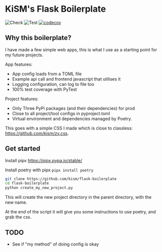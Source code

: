# KiSM's Flask Boilerplate

![Check](https://github.com/kism/flask-boilerplate/actions/workflows/check.yml/badge.svg)
![Test](https://github.com/kism/flask-boilerplate/actions/workflows/test.yml/badge.svg)
[![codecov](https://codecov.io/github/kism/flask-boilerplate/graph/badge.svg?token=NARIB5JF9M)](https://codecov.io/github/kism/flask-boilerplate)

## Why this boilerplate?

I have made a few simple web apps, this is what I use as a starting point for my future projects.

App features:

- App config loads from a TOML file
- Example api call and frontend javascript that utilises it
- Logging configuration, can log to file too
- 100% test coverage with PyTest

Project features:

- Only Three PyPi packages (and their dependencies) for prod
- Close to all project/tool configs in pyproject.toml
- Virtual environment and dependencies managed by Poetry.

This goes with a simple CSS I made which is close to classless: <https://github.com/kism/zy.css>.

## Get started

Install pipx <https://pipx.pypa.io/stable/>

Install poetry with pipx `pipx install poetry`

```bash
git clone https://github.com/kism/flask-boilerplate
cd flask-boilerplate
python create_my_new_project.py
```

This will create the new project directory in the parent directory, with the new name.

At the end of the script it will give you some instructions to use poetry, and grab the css.

## TODO

- See if "my method" of doing config is okay
